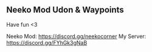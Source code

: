 ## Neeko Mod Udon & Waypoints

Have fun <3

Neeko Mod: https://discord.gg/neekocorner
My Server: https://discord.gg/FYhGk3gNaB
